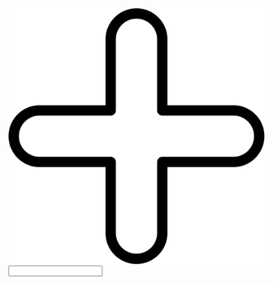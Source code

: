 
<img src="https://github.com/Jaseemakhtar/boxGenerator/blob/master/plus-cross.svg" alt="plus">
<input type="text">
